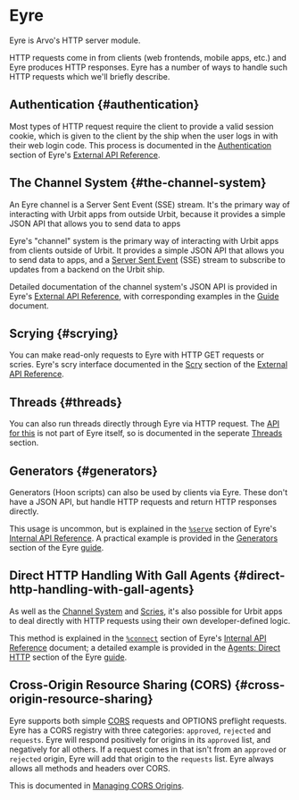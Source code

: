 # Eyre

Eyre is Arvo's HTTP server module.

HTTP requests come in from clients (web frontends, mobile apps, etc.) and Eyre produces HTTP responses. Eyre has a number of ways to handle such HTTP requests which we'll briefly describe.

## Authentication {#authentication}

Most types of HTTP request require the client to provide a valid session cookie, which is given to the client by the ship when the user logs in with their web login code. This process is documented in the [Authentication](reference/external-api-ref.md#authentication) section of Eyre's [External API Reference](reference/external-api-ref.md).

## The Channel System {#the-channel-system}

An Eyre channel is a Server Sent Event (SSE) stream. It's the primary way of interacting with Urbit apps from outside Urbit, because it provides a simple JSON API that allows you to send data to apps 

Eyre's "channel" system is the primary way of interacting with Urbit apps from clients outside of Urbit. It provides a simple JSON API that allows you to send data to apps, and a [Server Sent Event](https://html.spec.whatwg.org/#server-sent-events) (SSE) stream to subscribe to updates from a backend on the Urbit ship.

Detailed documentation of the channel system's JSON API is provided in Eyre's [External API Reference](reference/external-api-ref.md), with corresponding examples in the [Guide](guides/guide.md#using-channels) document.

## Scrying {#scrying}

You can make read-only requests to Eyre with HTTP GET requests or scries. Eyre's scry interface documented in the [Scry](reference/external-api-ref.md#scry) section of the [External API Reference](reference/external-api-ref.md).

## Threads {#threads}

You can also run threads directly through Eyre via HTTP request. The [API for this](../../base/threads/guides/http-api.md) is not part of Eyre itself, so is documented in the seperate [Threads](../../base/threads) section.

## Generators {#generators}

Generators (Hoon scripts) can also be used by clients via Eyre. These don't have a JSON API, but handle HTTP requests and return HTTP responses directly.

This usage is uncommon, but is explained in the [`%serve`](reference/tasks.md#serve) section of Eyre's [Internal API Reference](reference/tasks.md). A practical example is provided in the [Generators](guides/guide.md#generators) section of the Eyre [guide](guides/guide.md).

## Direct HTTP Handling With Gall Agents {#direct-http-handling-with-gall-agents}

As well as the [Channel System](#the-channel-system) and [Scries](#scrying), it's also possible for Urbit apps to deal directly with HTTP requests using their own developer-defined logic.

This method is explained in the [`%connect`](reference/tasks.md#connect) section of Eyre's [Internal API Reference](reference/tasks.md) document; a detailed example is provided in the [Agents: Direct HTTP](guides/guide.md#agents-direct-http) section of the Eyre [guide](guides/guide.md).

## Cross-Origin Resource Sharing (CORS) {#cross-origin-resource-sharing}

Eyre supports both simple [CORS](https://developer.mozilla.org/en-US/docs/Web/HTTP/CORS) requests and OPTIONS preflight requests. Eyre has a CORS registry with three categories: `approved`, `rejected` and `requests`. Eyre will respond positively for origins in its `approved` list, and negatively for all others. If a request comes in that isn't from an `approved` or `rejected` origin, Eyre will add that origin to the `requests` list. Eyre always allows all methods and headers over CORS.

This is documented in [Managing CORS Origins](guides/guide.md#managing-cors-origins).


